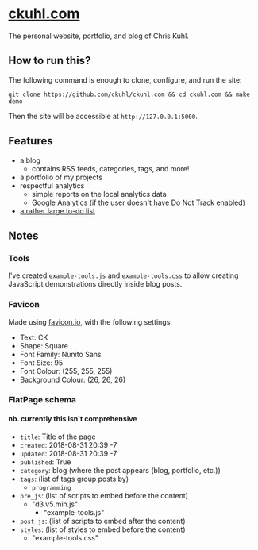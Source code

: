 # [ckuhl.com](https://ckuhl.com/)
The personal website, portfolio, and blog of Chris Kuhl.

## How to run this?
The following command is enough to clone, configure, and run the site:

    git clone https://github.com/ckuhl/ckuhl.com && cd ckuhl.com && make demo

Then the site will be accessible at `http://127.0.0.1:5000`.


## Features
- a blog
	- contains RSS feeds, categories, tags, and more!
- a portfolio of my projects
- respectful analytics
	- simple reports on the local analytics data
	- Google Analytics (if the user doesn't have Do Not Track enabled)
- [a rather large to-do list](TODO.md)


## Notes
### Tools
I've created `example-tools.js` and `example-tools.css` to allow creating
JavaScript demonstrations directly inside blog posts.

### Favicon
Made using [favicon.io](https://favicon.io/), with the following settings:

- Text: CK
- Shape: Square
- Font Family: Nunito Sans
- Font Size: 95
- Font Colour: (255, 255, 255)
- Background Colour: (26, 26, 26)

### FlatPage schema
#### nb. currently this isn't comprehensive
- `title`: Title of the page
- `created`: 2018-08-31 20:39 -7
- `updated`: 2018-08-31 20:39 -7
- `published`: True
- `category`: blog (where the post appears (blog, portfolio, etc.))
- `tags`: (list of tags group posts by)
  - `programming`
- `pre_js`: (list of scripts to embed before the content)
  - "d3.v5.min.js"
      - "example-tools.js"
- `post_js`: (list of scripts to embed after the content)
- `styles`: (list of styles to embed before the content)
  - "example-tools.css"

